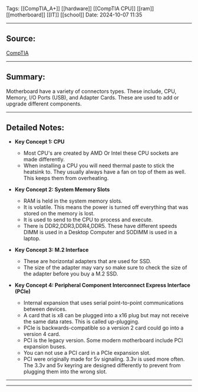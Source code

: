 
Tags: [[CompTIA_A+]] [[hardware]] [[CompTIA CPU]] [[ram]]  [[motherboard]] [[IT]] [[school]] 
Date: 2024-10-07 11:35

---

## Source: 
[CompTIA](https://learn.comptia.org/app/certmaster-learn-for-a-core-1-exams-220-1101#read/section/motherboard-cpu-and-system-memory-connectors-1)

---

## Summary:
Motherboard have a variety of connectors types. These include, CPU, Memory, I/O Ports (USB), and Adapter Cards.  These are used to add or upgrade different components. 

---

## Detailed Notes:

- **Key Concept 1: CPU** 
	-  Most CPU's are created by AMD Or Intel these CPU sockets are made differently. 
	- When installing a CPU you will need thermal paste to stick the heatsink to. They usually always have a fan on top of them as well. This keeps them from overheating.
	
- **Key Concept 2: System Memory Slots**
	-  RAM is held in the system memory slots. 
	- It is volatile. This means the power is turned off everything that was stored on the memory is lost. 
	- It is used to send to the CPU to process and execute.
	- There is DDR2,DDR3,DDR4,DDR5. These have different speeds DIMM is used in a Desktop Computer and SODIMM is used in a laptop. 

- **Key Concept 3: M.2 Interface**
	-  These are horizontal adapters that are used for SSD. 
	- The size of the adapter may vary so make sure to check the size of the adapter before you buy a M.2 SSD. 

- **Key Concept 4: Peripheral Component Interconnect Express Interface (PCIe)**
	-  Internal expansion that uses serial point-to-point communications between devices.
	-  A card that is x8 can be plugged into a x16 plug but may not receive the same data rates. This is called up-plugging. 
	- PCIe is backwards-compatible so a version 2 card could go into a version 4 card. 
	- PCI is the legacy version. Some modern motherboard include PCI expansion buses. 
	- You can not use a PCI card in a PCIe expansion slot. 
	- PCI were originally made for 5v signaling. 3.3v is used more often. The 3.3v and 5v keyring are designed differently  to prevent from plugging them into the wrong slot. 
---

---


